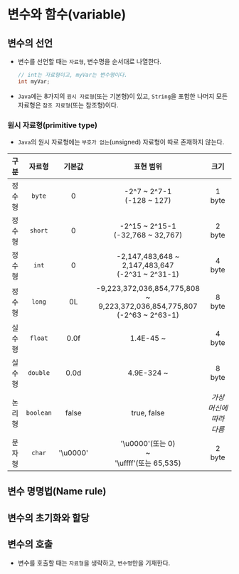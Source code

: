 # 변수와 함수(variable)

## 변수의 선언

- 변수를 선언할 때는 `자료형`, 변수명을 순서대로 나열한다.
  ```java
  // int는 자료형이고, myVar는 변수명이다.
  int myVar;
  ```
- `Java`에는 8가지의 `원시 자료형`(또는 기본형)이 있고, `String`을 포함한 나머지 모든 자료형은 `참조 자료형`(또는 참조형)이다.

### 원시 자료형(primitive type)

- `Java`의 원시 자료형에는 `부호가 없는`(unsigned) 자료형이 따로 존재하지 않는다.

|구분|자료형|기본값|표현 범위|크기|
|:----:|:---:|:---:|:---:|:---:|
|정수형|`byte`|0|-2^7 ~ 2^7-1<br>(-128 ~ 127)|1 byte|
|정수형|`short`|0|-2^15 ~ 2^15-1<br>(-32,768 ~ 32,767)|2 byte|
|정수형|`int`|0|-2,147,483,648 ~ 2,147,483,647<br>(-2^31 ~ 2^31-1)|4 byte|
|정수형|`long`|0L|-9,223,372,036,854,775,808<br>~ 9,223,372,036,854,775,807<br>(-2^63 ~ 2^63-1)|8 byte|
|실수형|`float`|0.0f|1.4E-45 ~ <!-- TODO -->|4 byte|
|실수형|`double`|0.0d|4.9E-324 ~ <!-- TODO -->|8 byte|
|논리형|`boolean`|false|true, false|_가상 머신에 따라 다름_|
|문자형|`char`|'\u0000'|'\u0000'(또는 0)<br>~<br>'\uffff'(또는 65,535)|2 byte|

## 변수 명명법(Name rule)

## 변수의 초기화와 할당

## 변수의 호출

- 변수를 호출할 때는 `자료형`을 생략하고, `변수명`만을 기재한다.
